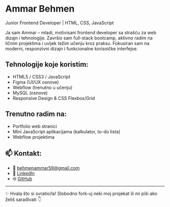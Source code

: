 
#  Ammar Behmen

 Junior Frontend Developer |  HTML, CSS, JavaScript 

Ja sam Ammar – mladi, motivisani frontend developer sa strašću za web dizajn i tehnologije. Završio sam full-stack bootcamp, aktivno radim na ličnim projektima i uvijek težim učenju kroz praksu. Fokusiran sam na moderni, responzivni dizajn i funkcionalne korisničke interfejse.

##  Tehnologije koje koristim:
- HTML5 / CSS3 / JavaScript
- Figma (UI/UX osnove)
- Webflow (trenutno u učenju)
- MySQL (osnove)
- Responsive Design & CSS Flexbox/Grid

##  Trenutno radim na:
- Portfolio web stranici
- Mini JavaScript aplikacijama (kalkulator, to-do lista)
- Webflow projektima

## 📫 Kontakt:
- 📧 behmenammar59@gmail.com
- 🔗 [LinkedIn](https://www.linkedin.com/in/ammar-behmen-bbb160231)
- 🌐 [GitHub](https://github.com/Ammarbeha)

---

✨ Hvala što si svratio/la! Slobodno fork-uj neki moj projekat ili mi piši ako želiš sarađivati 👇
